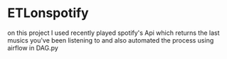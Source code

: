 # ETLonspotify
on this project I used recently played spotify's Api which returns the last musics you've been listening to and also automated the process using airflow in DAG.py
